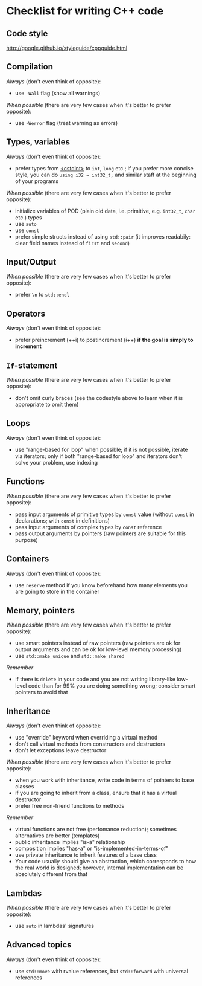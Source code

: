 # Checklist for writing C++ code

## Code style
http://google.github.io/styleguide/cppguide.html

## Compilation
_Always_ (don't even think of opposite):
- use `-Wall` flag (show all warnings)

_When possible_ (there are very few cases when it's better to prefer opposite):
- use `-Werror` flag (treat warning as errors)

## Types, variables
_Always_ (don't even think of opposite):
- prefer types from [\<cstdint\>](http://en.cppreference.com/w/cpp/header/cstdint) to `int`, `long` etc.; if you prefer more concise style, you can do `using i32 = int32_t;` and similar staff at the beginning of your programs 

_When possible_ (there are very few cases when it's better to prefer opposite):
- initialize variables of POD (plain old data, i.e. primitive, e.g. `int32_t`, `char` etc.) types
- use `auto`
- use `const`
- prefer simple structs instead of using `std::pair` (it improves readabily: clear field names instead of `first` and `second`)

## Input/Output
_When possible_ (there are very few cases when it's better to prefer opposite):
- prefer `\n` to `std::endl`

## Operators
_Always_ (don't even think of opposite):
- prefer preincrement (++i) to postincrement (i++) **if the goal is simply to increment**

## `If`-statement
_When possible_ (there are very few cases when it's better to prefer opposite):
- don't omit curly braces (see the codestyle above to learn when it is appropriate to omit them)

## Loops
_Always_ (don't even think of opposite):
- use "range-based for loop" when possible; if it is not possible, iterate via iterators; only if both "range-based for loop" and iterators don't solve your problem, use indexing

## Functions
_When possible_ (there are very few cases when it's better to prefer opposite):
- pass input arguments of primitive types by `const` value (without `const` in declarations; with `const` in definitions)
- pass input arguments of complex types by `const` reference
- pass output arguments by pointers (raw pointers are suitable for this purpose)

## Containers
_Always_ (don't even think of opposite):
- use `reserve` method if you know beforehand how many elements you are going to store in the container

## Memory, pointers
_When possible_ (there are very few cases when it's better to prefer opposite):
- use smart pointers instead of raw pointers (raw pointers are ok for output arguments and can be ok for low-level memory processing)
- use `std::make_unique` and `std::make_shared`

_Remember_
- If there is `delete` in your code and you are not writing library-like low-level code than for 99% you are doing something wrong; consider smart pointers to avoid that

## Inheritance
_Always_ (don't even think of opposite):
- use "override" keyword when overriding a virtual method
- don't call virtual methods from constructors and destructors
- don't let exceptions leave destructor

_When possible_ (there are very few cases when it's better to prefer opposite):
- when you work with inheritance, write code in terms of pointers to base classes
- if you are going to inherit from a class, ensure that it has a virtual destructor
- prefer free non-friend functions to methods

_Remember_
- virtual functions are not free (perfomance reduction); sometimes alternatives are better (templates)
- public inheritance implies "is-a" relationship
- composition implies "has-a" or "is-implemented-in-terms-of"
- use private inheritance to inherit features of a base class
- Your code usually should give an abstraction, which corresponds to how the real world is designed; however, internal implementation can be absolutely different from that

## Lambdas
_When possible_ (there are very few cases when it's better to prefer opposite):
- use `auto` in lambdas' signatures

## Advanced topics
_Always_ (don't even think of opposite):
- use `std::move` with rvalue references, but `std::forward` with universal references
